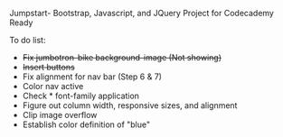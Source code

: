 Jumpstart- Bootstrap, Javascript, and JQuery Project for Codecademy Ready

To do list:
- <s>Fix jumbotron-bike background-image (Not showing)</s>
- <s>Insert buttons</s>
- Fix alignment for nav bar (Step 6 & 7)
- Color nav active
- Check * font-family application
- Figure out column width, responsive sizes, and alignment
- Clip image overflow
- Establish color definition of "blue"

